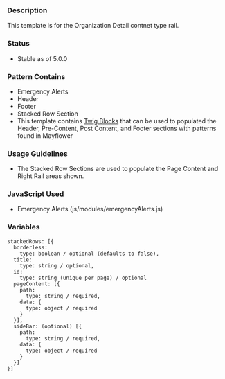 ### Description
This template is for the Organization Detail contnet type rail.

### Status
* Stable as of 5.0.0

### Pattern Contains
* Emergency Alerts
* Header
* Footer
* Stacked Row Section
* This template contains [Twig Blocks](https://twig.symfony.com/doc/2.x/tags/extends.html) that can be used to populated the Header, Pre-Content, Post Content, and Footer sections with patterns found in Mayflower

### Usage Guidelines
* The Stacked Row Sections are used to populate the Page Content and Right Rail areas shown.

### JavaScript Used
* Emergency Alerts (js/modules/emergencyAlerts.js)

### Variables
~~~
stackedRows: [{
  borderless:
    type: boolean / optional (defaults to false),
  title:
    type: string / optional,
  id:
    type: string (unique per page) / optional
  pageContent: [{
    path:
      type: string / required,
    data: {
      type: object / required
    }
  }],
  sideBar: (optional) [{
    path:
      type: string / required,
    data: {
      type: object / required
    }
  }]
}]
~~~
